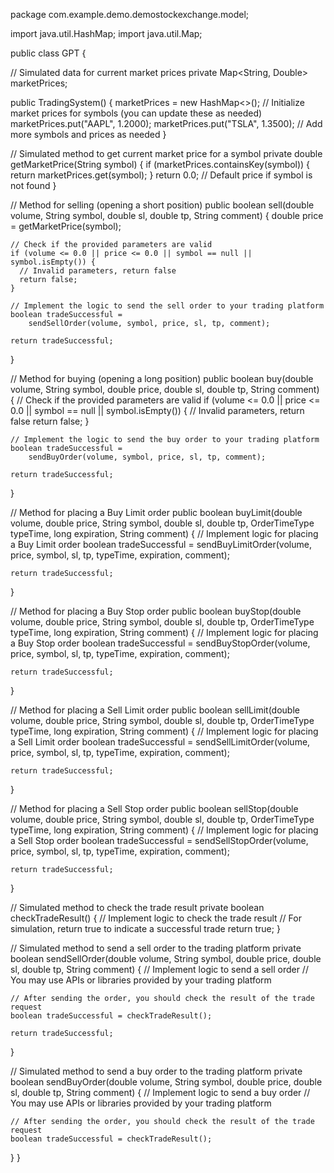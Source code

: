 package com.example.demo.demostockexchange.model;

import java.util.HashMap;
import java.util.Map;

public class GPT {

  // Simulated data for current market prices
  private Map<String, Double> marketPrices;

  public TradingSystem() {
        marketPrices = new HashMap<>();
        // Initialize market prices for symbols (you can update these as needed)
        marketPrices.put("AAPL", 1.2000);
        marketPrices.put("TSLA", 1.3500);
        // Add more symbols and prices as needed
    }

  // Simulated method to get current market price for a symbol
  private double getMarketPrice(String symbol) {
    if (marketPrices.containsKey(symbol)) {
      return marketPrices.get(symbol);
    }
    return 0.0; // Default price if symbol is not found
  }

  // Method for selling (opening a short position)
  public boolean sell(double volume, String symbol, double sl, double tp,
      String comment) {
    double price = getMarketPrice(symbol);

    // Check if the provided parameters are valid
    if (volume <= 0.0 || price <= 0.0 || symbol == null || symbol.isEmpty()) {
      // Invalid parameters, return false
      return false;
    }

    // Implement the logic to send the sell order to your trading platform
    boolean tradeSuccessful =
        sendSellOrder(volume, symbol, price, sl, tp, comment);

    return tradeSuccessful;
  }

  // Method for buying (opening a long position)
  public boolean buy(double volume, String symbol, double price, double sl,
      double tp, String comment) {
    // Check if the provided parameters are valid
    if (volume <= 0.0 || price <= 0.0 || symbol == null || symbol.isEmpty()) {
      // Invalid parameters, return false
      return false;
    }

    // Implement the logic to send the buy order to your trading platform
    boolean tradeSuccessful =
        sendBuyOrder(volume, symbol, price, sl, tp, comment);

    return tradeSuccessful;
  }

  // Method for placing a Buy Limit order
  public boolean buyLimit(double volume, double price, String symbol, double sl,
      double tp, OrderTimeType typeTime, long expiration, String comment) {
    // Implement logic for placing a Buy Limit order
    boolean tradeSuccessful = sendBuyLimitOrder(volume, price, symbol, sl, tp,
        typeTime, expiration, comment);

    return tradeSuccessful;
  }

  // Method for placing a Buy Stop order
  public boolean buyStop(double volume, double price, String symbol, double sl,
      double tp, OrderTimeType typeTime, long expiration, String comment) {
    // Implement logic for placing a Buy Stop order
    boolean tradeSuccessful = sendBuyStopOrder(volume, price, symbol, sl, tp,
        typeTime, expiration, comment);

    return tradeSuccessful;
  }

  // Method for placing a Sell Limit order
  public boolean sellLimit(double volume, double price, String symbol,
      double sl, double tp, OrderTimeType typeTime, long expiration,
      String comment) {
    // Implement logic for placing a Sell Limit order
    boolean tradeSuccessful = sendSellLimitOrder(volume, price, symbol, sl, tp,
        typeTime, expiration, comment);

    return tradeSuccessful;
  }

  // Method for placing a Sell Stop order
  public boolean sellStop(double volume, double price, String symbol, double sl,
      double tp, OrderTimeType typeTime, long expiration, String comment) {
    // Implement logic for placing a Sell Stop order
    boolean tradeSuccessful = sendSellStopOrder(volume, price, symbol, sl, tp,
        typeTime, expiration, comment);

    return tradeSuccessful;
  }

  // Simulated method to check the trade result
  private boolean checkTradeResult() {
    // Implement logic to check the trade result
    // For simulation, return true to indicate a successful trade
    return true;
  }

  // Simulated method to send a sell order to the trading platform
  private boolean sendSellOrder(double volume, String symbol, double price,
      double sl, double tp, String comment) {
    // Implement logic to send a sell order
    // You may use APIs or libraries provided by your trading platform

    // After sending the order, you should check the result of the trade request
    boolean tradeSuccessful = checkTradeResult();

    return tradeSuccessful;
  }

  // Simulated method to send a buy order to the trading platform
  private boolean sendBuyOrder(double volume, String symbol, double price,
      double sl, double tp, String comment) {
    // Implement logic to send a buy order
    // You may use APIs or libraries provided by your trading platform

    // After sending the order, you should check the result of the trade request
    boolean tradeSuccessful = checkTradeResult();


  }
}
